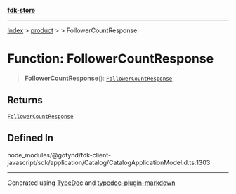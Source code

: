[**fdk-store**](../../../README.md)
***

[Index](../../../API.md) > [product](../../README.md) > [<internal>](../README.md) > FollowerCountResponse

# Function: FollowerCountResponse

> **FollowerCountResponse**(): [`FollowerCountResponse`](../type-aliases/type-alias.FollowerCountResponse.md)

## Returns

[`FollowerCountResponse`](../type-aliases/type-alias.FollowerCountResponse.md)

## Defined In

node\_modules/@gofynd/fdk-client-javascript/sdk/application/Catalog/CatalogApplicationModel.d.ts:1303

***
Generated using [TypeDoc](https://typedoc.org/) and [typedoc-plugin-markdown](https://www.npmjs.com/package/typedoc-plugin-markdown)
